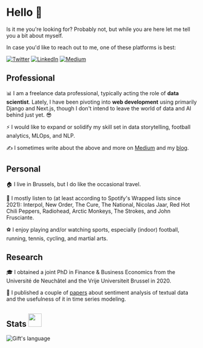 # Hello 👋

Is it me you're looking for? Probably not, but while you are here let me tell you a bit about myself.

In case you'd like to reach out to me, one of these platforms is best:
<p>
 <a href="https://twitter.com/samborms" target="_blank"><img alt="Twitter" src="https://img.shields.io/badge/twitter-%231DA1F2.svg?&style=for-the-badge&logo=twitter&logoColor=white" /></a>
 <a href="https://www.linkedin.com/in/sam-borms" target="_blank"><img alt="LinkedIn" src="https://img.shields.io/badge/linkedin-%230077B5.svg?&style=for-the-badge&logo=linkedin&logoColor=white" /></a>
 <a href="https://medium.com/@sborms" target="_blank"><img alt="Medium" src="https://img.shields.io/badge/medium-%2312100E.svg?&style=for-the-badge&logo=medium&logoColor=white" /></a>
</p>

## Professional

📊 I am a freelance data professional, typically acting the role of **data scientist**. Lately, I have been pivoting into **web development** using primarily Django and Next.js, though I don't intend to leave the world of data and AI behind just yet. 😎

⚡ I would like to expand or solidify my skill set in data storytelling, football analytics, MLOps, and NLP.

✍️ I sometimes write about the above and more on [Medium](https://medium.com/@sborms) and my [blog](https://samborms.com/writings/).

## Personal

🏠 I live in Brussels, but I do like the occasional travel.

🎸 I mostly listen to (at least according to Spotify's Wrapped lists since 2021): Interpol, New Order, The Cure, The National, Nicolas Jaar, Red Hot Chili Peppers, Radiohead, Arctic Monkeys, The Strokes, and John Frusciante.

⚽ I enjoy playing and/or watching sports, especially (indoor) football, running, tennis, cycling, and martial arts.

## Research

🎓 I obtained a joint PhD in Finance & Business Economics from the Université de Neuchâtel and the Vrije Universiteit Brussel in 2020. 

📝 I published a couple of [papers](https://scholar.google.com/citations?user=Bvk7MPoAAAAJ) about sentiment analysis of textual data and the usefulness of it in time series modeling.

<!-- GitHub section -->
## Stats <img src = "https://i.pinimg.com/originals/65/c4/f4/65c4f452571be1261e9c623f7da488ac.gif" width = 35px> 
 
<div>
<!-- <img align="center" src="https://github-readme-streak-stats.herokuapp.com/?user=sborms" alt="Gift's LangStat" height="192px" width="470px"/> -->
<img align="center" src="https://github-readme-stats.vercel.app/api?username=sborms&show_icons=true&locale=en&layout=compact&theme=light" alt="Gift's language"/>
</div>
<!-- GitHub section: END -->
